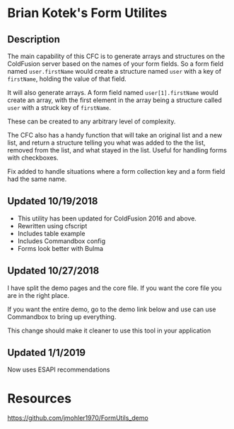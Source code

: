 # Brian Kotek's Form Utilites



## Description

The main capability of this CFC is to generate arrays and structures on the ColdFusion server based on the names of your form fields. So a form field named `user.firstName` would create a structure named `user` with a key of `firstName`, holding the value of that field.

It will also generate arrays. A form field named `user[1].firstName` would create an array, with the first element in the array being a structure called `user` with a struck key of `firstName`.

These can be created to any arbitrary level of complexity.

The CFC also has a handy function that will take an original list and a new list, and return a structure telling you what was added to the the list, removed from the list, and what stayed in the list. Useful for handling forms with checkboxes.

Fix added to handle situations where a form collection key and a form field had the same name.

## Updated 10/19/2018

* This utility has been updated for ColdFusion 2016 and above.
* Rewritten using cfscript
* Includes table example
* Includes Commandbox config
* Forms look better with Bulma

## Updated 10/27/2018

I have split the demo pages and the core file. If you want the core file you are in the right place.

If you want the entire demo, go to the demo link below and use can use Commandbox to bring up everything.

This change should make it cleaner to use this tool in your application

## Updated 1/1/2019

Now uses ESAPI recommendations


# Resources

https://github.com/jmohler1970/FormUtils_demo
